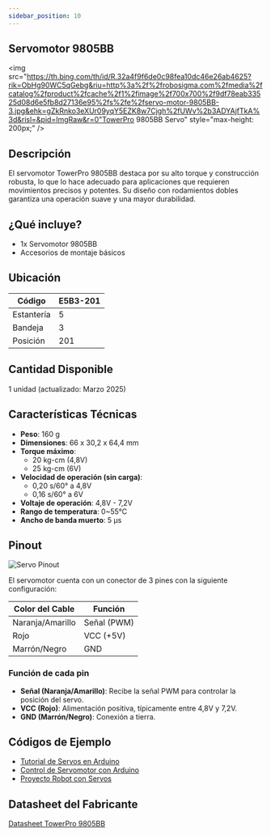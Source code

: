 ```yaml
---
sidebar_position: 10
---
```


## Servomotor 9805BB
<img src="https://th.bing.com/th/id/R.32a4f9f6de0c98fea10dc46e26ab4625?rik=ObHg90WC5qGebg&riu=http%3a%2f%2frobosigma.com%2fmedia%2fcatalog%2fproduct%2fcache%2f1%2fimage%2f700x700%2f9df78eab33525d08d6e5fb8d27136e95%2fs%2fe%2fservo-motor-9805BB-3.jpg&ehk=gZkRnko3eXUr09yqY5EZK8w7Cjgh%2fUWv%2b3ADYAjfTkA%3d&risl=&pid=ImgRaw&r=0"TowerPro 9805BB Servo" style="max-height: 200px;" />

## Descripción

El servomotor TowerPro 9805BB destaca por su alto torque y construcción robusta, lo que lo hace adecuado para aplicaciones que requieren movimientos precisos y potentes. Su diseño con rodamientos dobles garantiza una operación suave y una mayor durabilidad.

## ¿Qué incluye?

- 1x Servomotor 9805BB
- Accesorios de montaje básicos

## Ubicación

| Código     | E5B3-201 |
| ---------- | -------- |
| Estantería | 5        |
| Bandeja    | 3        |
| Posición   | 201      |

## Cantidad Disponible

1 unidad (actualizado: Marzo 2025)

## Características Técnicas

- **Peso**: 160 g
- **Dimensiones**: 66 x 30,2 x 64,4 mm
- **Torque máximo**:
  - 20 kg-cm (4,8V)
  - 25 kg-cm (6V)
- **Velocidad de operación (sin carga)**:
  - 0,20 s/60° a 4,8V
  - 0,16 s/60° a 6V
- **Voltaje de operación**: 4,8V - 7,2V
- **Rango de temperatura**: 0~55°C
- **Ancho de banda muerto**: 5 µs

## Pinout

<img src=" " alt="Servo Pinout" style="max-height: 200px;" />

El servomotor cuenta con un conector de 3 pines con la siguiente configuración:

| Color del Cable  | Función     |
| ---------------- | ----------- |
| Naranja/Amarillo | Señal (PWM) |
| Rojo             | VCC (+5V)   |
| Marrón/Negro     | GND         |

### Función de cada pin

- **Señal (Naranja/Amarillo)**: Recibe la señal PWM para controlar la posición del servo.
- **VCC (Rojo)**: Alimentación positiva, típicamente entre 4,8V y 7,2V.
- **GND (Marrón/Negro)**: Conexión a tierra.

## Códigos de Ejemplo

- [Tutorial de Servos en Arduino](https://learn.adafruit.com/adafruit-arduino-lesson-14-servo-motors)
- [Control de Servomotor con Arduino](https://www.instructables.com/Arduino-Servo-Motors/)
- [Proyecto Robot con Servos](https://create.arduino.cc/projecthub/ryanchan/simple-servo-wheel-robot-49793e)

## Datasheet del Fabricante

[Datasheet TowerPro 9805BB](https://servodatabase.com/servo/towerpro/9805bb) 
